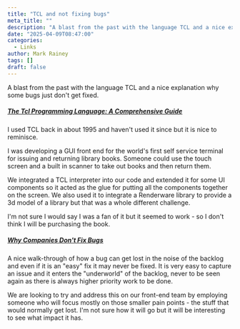 ```yaml
---
title: "TCL and not fixing bugs"
meta_title: ""
description: "A blast from the past with the language TCL and a nice explanation why some bugs just don't get fixed"
date: "2025-04-09T08:47:00"
categories:
  - Links
author: Mark Rainey
tags: []
draft: false
---
```

A blast from the past with the language TCL and a nice explanation why some bugs just don't get fixed.

##### [The Tcl Programming Language: A Comprehensive Guide](https://www.magicsplat.com/ttpl/index.html)

I used TCL back in about 1995 and haven't used it since but it is nice to reminisce. 

I was developing a GUI front end for the world's first self service terminal for issuing and returning library books. Someone could use the touch screen and a built in scanner to take out books and then return them. 

We integrated a TCL interpreter into our code and extended it for some UI components so it acted as the glue for putting all the components together on the screen. We also used it to integrate a Renderware library to provide a 3d model of a library but that was a whole different challenge.

I'm not sure I would say I was a fan of it but it seemed to work - so I don't think I will be purchasing the book.


##### [Why Companies Don't Fix Bugs](https://idiallo.com/blog/companies-dont-fix-bugs)

A nice walk-through of how a bug can get lost in the noise of the backlog and even if it is an "easy" fix it may never be fixed. It is very easy to capture an issue and it enters the "underworld" of the backlog, never to be seen again as there is always higher priority work to be done.

We are looking to try and address this on our front-end team by employing someone who will focus mostly on those smaller pain points - the stuff that would normally get lost. I'm not sure how it will go but it will be interesting to see what impact it has. 



